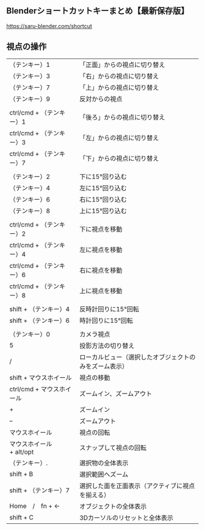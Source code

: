 ## Blenderショートカットキーまとめ【最新保存版】
https://saru-blender.com/shortcut

## 視点の操作

|                    |                             |
| ------------------ | --------------------------- |
| （テンキー）1            | 「正面」からの視点に切り替え              |
| （テンキー）3            | 「右」からの視点に切り替え               |
| （テンキー）7            | 「上」からの視点に切り替え               |
| （テンキー）9            | 反対からの視点                     |
|                    |                             |
| ctrl/cmd + （テンキー）1 | 「後ろ」からの視点に切り替え              |
| ctrl/cmd + （テンキー）3 | 「左」からの視点に切り替え               |
| ctrl/cmd + （テンキー）7 | 「下」からの視点に切り替え               |
|                    |                             |
| （テンキー）2            | 下に15°回り込む                   |
| （テンキー）4            | 左に15°回り込む                   |
| （テンキー）6            | 右に15°回り込む                   |
| （テンキー）8            | 上に15°回り込む                   |
|                    |                             |
| ctrl/cmd + （テンキー）2 | 下に視点を移動                     |
| ctrl/cmd + （テンキー）4 | 左に視点を移動                     |
| ctrl/cmd + （テンキー）6 | 右に視点を移動                     |
| ctrl/cmd + （テンキー）8 | 上に視点を移動                     |
|                    |                             |
| shift + （テンキー）4    | 反時計回りに15°回転                 |
| shift + （テンキー）6    | 時計回りに15°回転                  |
|                    |                             |
| （テンキー）0            | カメラ視点                       |
| 5                  | 投影方法の切り替え                   |
| /                  | ローカルビュー（選択したオブジェクトのみをズーム表示） |
| shift + マウスホイール    | 視点の移動                       |
| ctrl/cmd + マウスホイール | ズームイン、ズームアウト                |
| +                  | ズームイン                       |
| –                  | ズームアウト                      |
| マウスホイール            | 視点の回転                       |
| マウスホイール + alt/opt  | スナップして視点の回転                 |
| （テンキー）.            | 選択物の全体表示                    |
| shift + B          | 選択範囲へズーム                    |
| shift + （テンキー）7    | 選択した面を正面表示（アクティブに視点を揃える）    |
| Home　/　fn + ←      | オブジェクトの全体表示                 |
| shift + C          | 3Dカーソルのリセットと全体表示            |
